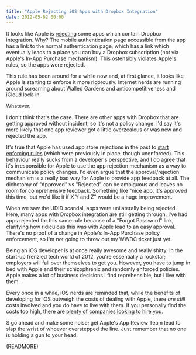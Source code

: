```yaml
---
title: "Apple Rejecting iOS Apps with Dropbox Integration"
date: 2012-05-02 00:00
---
```


It looks like Apple is [rejecting](http://www.macstories.net/stories/11-13-and-the-dropbox-sdk/) some apps which contain Dropbox integration. Why? The mobile authentication page accessible from the app has a link to the normal authentication page, which has a link which eventually leads to a place you can buy a Dropbox subscription (not via Apple's In-App Purchase mechanism). This ostensibly violates Apple's rules, so the apps were rejected. 



This rule has been around for a while now and, at first glance, it looks like Apple is starting to enforce it more rigorously. Internet nerds are running around screaming about Walled Gardens and anticompetitiveness and iCloud lock-in.

Whatever.

I don't think that's the case. There are other apps with Dropbox that are getting approved without incident, so it's not a policy change. I'd say it's more likely that one app reviewer got a little overzealous or was new and rejected the app.

It's true that Apple has used app store rejections in the past to [start enforcing rules](http://thenextweb.com/apple/2012/03/29/confirmed-apple-now-rejecting-apps-for-use-of-udid-start-finding-alternatives/) (which were previously in place, though unenforced). This behaviour really sucks from a developer's perspective, and I do agree that it's irresponsible for Apple to use the app rejection mechanism as a way to communicate policy changes. I'd even argue that the approval/rejection mechanism is a really bad way for Apple to provide app feedback at all. The dichotomy of "Approved" vs "Rejected" can be ambiguous and leaves no room for comprehensive feedback. Something like "nice app, it's approved this time, but we'd like it if X Y and Z" would be a huge improvement.

When we saw the UDID scandal, apps were unilaterally being rejected. Here, many apps with Dropbox integration are still getting through. I've had apps rejected for this same rule because of a "Forgot Password" link; clarifying how ridiculous this was with Apple lead to an easy approval. There's no proof of a change in Apple's In-App Purchase policy enforcement, so I'm not going to throw out my WWDC ticket just yet.

Being an iOS developer is at once really awesome and really shitty. In the start-up frenzied tech world of 2012, you're essentially a rockstar; employers will fall over themselves to get you. However, you have to jump in bed with Apple and their schizophrenic and randomly enforced policies. Apple makes a lot of business decisions I find reprehensible, but I live with them.

Every once in a while, iOS nerds are reminded that, while the benefits of developing for iOS outweigh the costs of dealing with Apple, there _are still_ costs involved and you do have to live with them. If you personally find the costs too high, there are [plenty of companies looking to hire you](http://500px.com/jobs).

S go ahead and make some noise; get Apple's App Review Team lead to slap the wrist of whoever overstepped the line. Just remember that no one is holding a gun to your head.

(READMORE)
